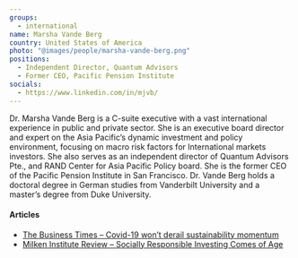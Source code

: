 ```yaml
---
groups:
  - international
name: Marsha Vande Berg
country: United States of America
photo: "@images/people/marsha-vande-berg.png"
positions:
  - Independent Director, Quantum Advisors
  - Former CEO, Pacific Pension Institute
socials:
  - https://www.linkedin.com/in/mjvb/
---
```


Dr. Marsha Vande Berg is a C-suite executive with a vast international experience in public and private sector. She is an executive board director and expert on the Asia Pacific’s dynamic investment and policy environment, focusing on macro risk factors for International markets investors. She also serves as an independent director of Quantum Advisors Pte., and RAND Center for Asia Pacific Policy board. She is the former CEO of the Pacific Pension Institute in San Francisco. Dr. Vande Berg holds a doctoral degree in German studies from Vanderbilt University and a master’s degree from Duke University.

#### Articles

- <a href="https://www.businesstimes.com.sg/opinion/covid-19-wont-derail-sustainability-momentum" target="_blank" rel="noopener noreferrer">The Business Times – Covid-19 won’t derail sustainability momentum</a>
- <a href="https://www.milkenreview.org/articles/socially-responsible-investing-comes-of-age" target="_blank" rel="noopener noreferrer">Milken Institute Review – Socially Responsible Investing Comes of Age</a>
